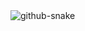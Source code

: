 
<picture>
  <source media="(prefers-color-scheme: dark)" srcset="github-snake-dark.svg">
  <img alt="github-snake" src="github-snake.svg">
</picture>

